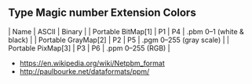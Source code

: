 
## Type	Magic number	Extension	Colors

| Name | ASCII | Binary |
| Portable BitMap[1] |	P1 |	P4 | .pbm	0–1 (white & black) |
| Portable GrayMap[2] |	P2 |	P5 |	.pgm	0–255 (gray scale) |
| Portable PixMap[3] |	P3 |	P6 |	.ppm	0–255 (RGB) |

- https://en.wikipedia.org/wiki/Netpbm_format
- http://paulbourke.net/dataformats/ppm/
